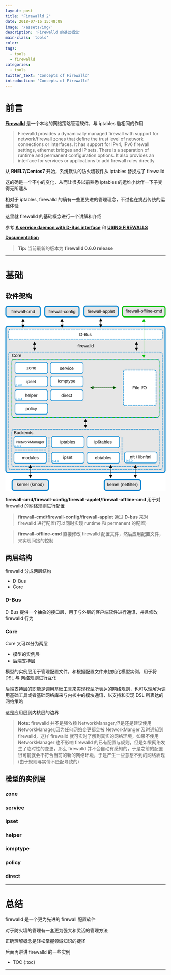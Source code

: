 ```yaml
---
layout: post
title: "Firewalld 2"
date: 2018-07-16 15:48:08
image: '/assets/img/'
description: 'Firewalld 的基础概念'
main-class: 'tools'
color: 
tags: 
  - tools
  - firewalld
categories:
  - tools
twitter_text: 'Concepts of Firewalld'
introduction: 'Concepts of Firewalld'
---
```


# 前言

**[Firewalld][firewalld]** 是一个本地的网络策略管理软件，与 iptables 启相同的作用

>Firewalld provides a dynamically managed firewall with support for network/firewall zones that define the trust level of network connections or interfaces. It has support for IPv4, IPv6 firewall settings, ethernet bridges and IP sets. There is a separation of runtime and permanent configuration options. It also provides an interface for services or applications to add firewall rules directly

从 **RHEL7/Centos7** 开始，系统默认的防火墙软件从 iptables 替换成了 firewalld

这的确是一个不小的变化，从而让很多以前熟悉 iptables 的运维小伙伴一下子变得无所适从

相对于 iptables, firewalld 的确有一些更先进的管理理念，不过也在挑战传统的运维体验

这里就 firewalld 的基础概念进行一个讲解和介绍

参考 **[A service daemon with D-Bus interface][firewalld]** 和 **[USING FIREWALLS][firewalls]**

**[Documentation][firewalld_doc]**

> **Tip:** 当前最新的版本为 **firewalld 0.6.0 release**


---

# 基础

## 软件架构

![firewalld](/assets/img/firewalld/firewalld02.png)

**firewall-cmd/firewall-config/firewall-applet/firewall-offline-cmd** 用于对 firewalld 的网络规则进行配置

>**firewall-cmd/firewall-config/firewall-applet** 通过 **D-bus** 来对 firewalld 进行配置(可以同时实现 runtime 和 permanent 的配置)


>**firewall-offline-cmd** 直接修改 firewalld 配置文件，然后应用配置文件，来实现间接的控制


## 两层结构

firewalld 分成两层结构

* D-Bus
* Core

### D-Bus

D-Bus 提供一个抽象的接口层，用于与外层的客户端软件进行通讯，并且修改 firewalld 行为

### Core

Core 又可以分为两层

* 模型的实例层
* 后端支持层

模型的实例层用于管理配置文件，和根据配置文件来初始化模型实例，用于将 DSL 与 网络规则进行互化

后端支持层的职能是调用基础工具来实现模型所表达的网络规则，也可以理解为调用基础工具或者基础网络库来与内核中的模块通讯，以支持和实现 DSL 所表达的网络策略

这是应用层到内核层的边界

>**Note:** firewalld 并不是强依赖 NetworkManager,但是还是建议使用 NetworkManager,因为任何网络变更都会被 NetworkManger 及时通知到 firewalld，这样 firewalld 就可实时了解到真实的网络环境，如果不使用 NetworkManager 也不影响 firewalld 的已有配置与规则，但是如果网络发生了临时性的变更，那么 firewalld 并不会自动有感知的，于是之前的配置很可能就会不符合当前的新的网络环境，于是产生一些意想不到的网络表现(由于规则与实情不匹配导致的)

## 模型的实例层

### zone

### service

### ipset

### helper

### icmptype

### policy

### direct



---

# 总结

firewalld 是一个更为先进的 firewall 配置软件

对于防火墙的管理有一套更为强大和灵活的管理方法　

正确理解概念是轻松掌握领域知识的捷径

后面再讲讲 firewalld 的一些实例

* TOC
{:toc}

---

[firewalld]:https://firewalld.org/
[firewalls]:https://access.redhat.com/documentation/en-us/red_hat_enterprise_linux/7/html/security_guide/sec-using_firewalls
[firewalld_doc]:https://firewalld.org/documentation/
